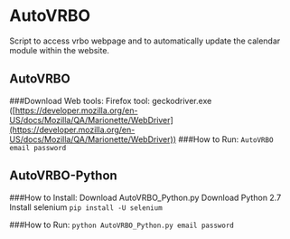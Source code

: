 # AutoVRBO
Script to access vrbo webpage and to automatically update the calendar module within the website.

## AutoVRBO
###Download Web tools:
Firefox tool: geckodriver.exe ([https://developer.mozilla.org/en-US/docs/Mozilla/QA/Marionette/WebDriver](https://developer.mozilla.org/en-US/docs/Mozilla/QA/Marionette/WebDriver))
###How to Run:
`AutoVRBO email password`

## AutoVRBO-Python
###How to Install:
Download AutoVRBO_Python.py
Download Python 2.7
Install selenium `pip install -U selenium`

###How to Run:
`python AutoVRBO_Python.py email password`
